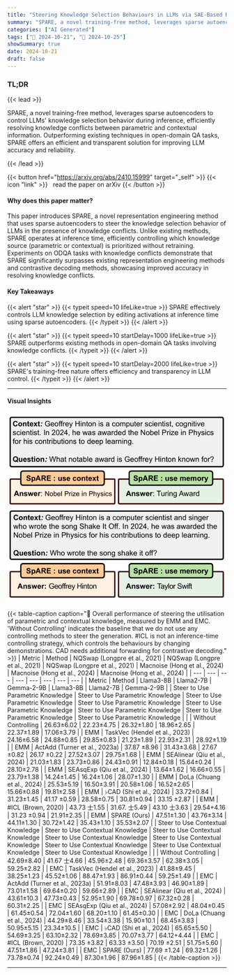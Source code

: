 ```yaml
---
title: "Steering Knowledge Selection Behaviours in LLMs via SAE-Based Representation Engineering"
summary: "SPARE, a novel training-free method, leverages sparse autoencoders to control LLMs' knowledge selection behavior during inference, efficiently resolving knowledge conflicts between parametric and cont....."
categories: ["AI Generated"]
tags: ["🔖 2024-10-21", "🤗 2024-10-25"]
showSummary: true
date: 2024-10-21
draft: false
---
```


### TL;DR


{{< lead >}}

SPARE, a novel training-free method, leverages sparse autoencoders to control LLMs' knowledge selection behavior during inference, efficiently resolving knowledge conflicts between parametric and contextual information.  Outperforming existing techniques in open-domain QA tasks, SPARE offers an efficient and transparent solution for improving LLM accuracy and reliability.

{{< /lead >}}


{{< button href="https://arxiv.org/abs/2410.15999" target="_self" >}}
{{< icon "link" >}} &nbsp; read the paper on arXiv
{{< /button >}}

#### Why does this paper matter?
This paper introduces SPARE, a novel representation engineering method that uses sparse autoencoders to steer the knowledge selection behavior of LLMs in the presence of knowledge conflicts. Unlike existing methods, SPARE operates at inference time, efficiently controlling which knowledge source (parametric or contextual) is prioritized without retraining. Experiments on ODQA tasks with knowledge conflicts demonstrate that SPARE significantly surpasses existing representation engineering methods and contrastive decoding methods, showcasing improved accuracy in resolving knowledge conflicts.
#### Key Takeaways

{{< alert "star" >}}
{{< typeit speed=10 lifeLike=true >}} SPARE effectively controls LLM knowledge selection by editing activations at inference time using sparse autoencoders. {{< /typeit >}}
{{< /alert >}}

{{< alert "star" >}}
{{< typeit speed=10 startDelay=1000 lifeLike=true >}} SPARE outperforms existing methods in open-domain QA tasks involving knowledge conflicts. {{< /typeit >}}
{{< /alert >}}

{{< alert "star" >}}
{{< typeit speed=10 startDelay=2000 lifeLike=true >}} SPARE's training-free nature offers efficiency and transparency in LLM control. {{< /typeit >}}
{{< /alert >}}

------
#### Visual Insights



![](figures/figures_1_0.png "🔼 In the event of a knowledge conflict, the model can rely on the context or on the parametric knowledge. The figure presents the predictions of Llama2-7B steered by SPARE.")





{{< table-caption caption="🔽 Overall performance of steering the utilisation of parametric and contextual knowledge, measured by EMM and EMC. 'Without Controlling' indicates the baseline that we do not use any controlling methods to steer the generation. #ICL is not an inference-time controlling strategy, which controls the behaviours by changing demonstrations. CAD needs additional forwarding for contrastive decoding." >}}
| Metric | Method | NQSwap (Longpre et al., 2021) | NQSwap (Longpre et al., 2021) | NQSwap (Longpre et al., 2021) | Macnoise (Hong et al., 2024) | Macnoise (Hong et al., 2024) | Macnoise (Hong et al., 2024) |
| --- | --- | --- | --- | --- | --- | --- | --- |
| Metric | Method | Llama3-8B | Llama2-7B | Gemma-2-9B | Llama3-8B | Llama2-7B | Gemma-2-9B |
| Steer to Use Parametric Knowledge | Steer to Use Parametric Knowledge | Steer to Use Parametric Knowledge | Steer to Use Parametric Knowledge | Steer to Use Parametric Knowledge | Steer to Use Parametric Knowledge | Steer to Use Parametric Knowledge | Steer to Use Parametric Knowledge |
|  | Without Controlling | 26.63±6.02 | 22.23±4.75 | 26.32±1.80 | 18.96±2.65 | 22.37±1.89 | 17.06±3.79 |
| EMM | TaskVec (Hendel et al., 2023) | 24.16±6.58 | 24.88±0.85 | 29.85±0.83 | 21.23±1.89 | 22.93±2.31 | 28.92±1.19 |
| EMM | ActAdd (Turner et al., 2023a) | 37.87 ±8.96 | 31.43±3.68 | 27.67 ±0.82 | 26.17 ±0.22 | 27.52±3.07 | 29.75±1.68 |
| EMM | SEAlinear (Qiu et al., 2024) | 21.03±1.83 | 23.73±0.86 | 24.43±0.91 | 12.84±0.18 | 15.64±0.24 | 28.10±2.78 |
| EMM | SEAsqExp (Qiu et al., 2024) | 13.64±1.62 | 16.66±0.55 | 23.79±1.38 | 14.24±1.45 | 16.24±1.06 | 28.07±1.30 |
| EMM | DoLa (Chuang et al., 2024) | 25.53±5.19 | 16.50±3.91 | 20.58±1.06 | 16.52±2.65 | 15.66±0.88 | 19.81±2.58 |
| EMM | ♭CAD (Shi et al., 2024) | 33.72±0.84 | 31.23±1.45 | 41.17 ±0.59 | 28.58±0.75 | 30.81±0.94 | 33.15 ±2.87 |
| EMM | #ICL (Brown, 2020) | 43.73 士1.55 | 31.67. 士5.49 | 43.10 士3.63 | 29.54+4.16 | 31.23 ±0.94 | 21.91±2.35 |
| EMM | SPARE (Ours) | 47.51±1.30 | 43.76±3.14 | 44.11±1.30 | 30.72±1.42 | 35.43±1.10 | 35.53±2.07 |
| Steer to Use Contextual Knowledge | Steer to Use Contextual Knowledge | Steer to Use Contextual Knowledge | Steer to Use Contextual Knowledge | Steer to Use Contextual Knowledge | Steer to Use Contextual Knowledge | Steer to Use Contextual Knowledge | Steer to Use Contextual Knowledge |
|  | Without Controlling | 42.69±8.40 | 41.67 士4.66 | 45.96±2.48 | 69.36±3.57 | 62.38±3.05 | 59.25±2.82 |
| EMC | TaskVec (Hendel et al., 2023) | 41.88±9.45 | 38.25±1.23 | 45.52±1.06 | 88.47±1.93 | 86.91±0.44 | 59.25±1.49 |
| EMC | ActAdd (Turner et al., 2023a) | 51.91±8.03 | 47.48±3.93 | 46.90±1.89 | 73.01±1.58 | 69.64±0.20 | 59.66±2.89 |
| EMC | SEAlinear (Qiu et al., 2024) | 43.61±10.3 | 47.73±0.43 | 52.95±1.90 | 69.78±0.97 | 67.32±0.28 | 60.31±2.25 |
| EMC | SEAsqExp (Qiu et al., 2024) | 57.08±2.92 | 48.04±0.45 | 61.45±0.54 | 72.04±1.60 | 68.20±1.10 | 61.45±0.30 |
| EMC | DoLa (Chuang et al., 2024) | 44.29±8.46 | 33.54±3.38 | 15.90±10.1 | 68.45±3.83 | 50.95±5.15 | 23.34±10.5 |
| EMC | ♭CAD (Shi et al., 2024) | 65.65±5.50 | 54.69±3.25 | 63.10±2.32 | 78.69±3.85 | 70.07±3.77 | 64.12+4.44 |
| EMC | #ICL (Brown, 2020) | 73.35 ±3.82 | 63.33 ±3.50 | 70.19 ±2.51 | 51.75±5.60 | 47.51±1.86 | 47.24±3.81 |
| EMC | SPARE (Ours) | 77.69 ±1.24 | 69.32±1.26 | 73.78±0.74 | 92.24±0.49 | 87.30±1.96 | 87.96±1.85 |
{{< /table-caption >}}


------





